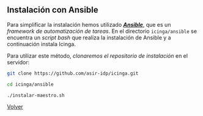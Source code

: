 ## Instalación con Ansible

Para simplificar la instalación hemos utilizado ***[Ansible](https://www.ansible.com/)***, que es un *framework de automatización de tareas*. En el directorio `icinga/ansible` se encuentra un *script bash* que realiza la instalación de Ansible y a continuación instala Icinga. 

Para utilizar este método, *clonaremos el repositorio de instalación* en el servidor:

```bash
git clone https://github.com/asir-idp/icinga.git

cd icinga/ansible

./instalar-maestro.sh
```

[Volver](index.md)
